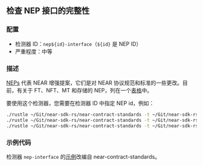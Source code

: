 
## 检查 NEP 接口的完整性

### 配置

* 检测器 ID：`nep${id}-interface`（`${id}` 是 NEP ID）
* 严重程度：中等

### 描述

[NEPs](https://github.com/near/NEPs) 代表 NEAR 增强提案，它们是对 NEAR 协议规范和标准的一些更改。目前，有关于 FT、NFT、MT 和存储的 NEP，列在一个[表格](https://github.com/near/NEPs#neps)中。

要使用这个检测器，您需要在检测器 ID 中指定 NEP id，例如：

```bash
./rustle ~/Git/near-sdk-rs/near-contract-standards -t ~/Git/near-sdk-rs -d nep141-interface  # Fungible Token Standard
./rustle ~/Git/near-sdk-rs/near-contract-standards -t ~/Git/near-sdk-rs -d nep145-interface  # Storage Management
./rustle ~/Git/near-sdk-rs/near-contract-standards -t ~/Git/near-sdk-rs -d nep171-interface  # Non-Fungible Token Standard
```

### 示例代码

检测器 `nep-interface` 的[示例](/examples/nep-interface/)改编自 near-contract-standards。
